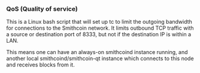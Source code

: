 ### QoS (Quality of service) ###

This is a Linux bash script that will set up tc to limit the outgoing bandwidth for connections to the Smithcoin network. It limits outbound TCP traffic with a source or destination port of 8333, but not if the destination IP is within a LAN.

This means one can have an always-on smithcoind instance running, and another local smithcoind/smithcoin-qt instance which connects to this node and receives blocks from it.
